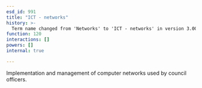 ```yaml
---
esd_id: 991
title: "ICT - networks"
history: >-
  Term name changed from 'Networks' to 'ICT - networks' in version 3.00.  Scope notes added in version 3.01.
function: 120
interactions: []
powers: []
internal: true

---
```


Implementation and management of computer networks used by council officers.


